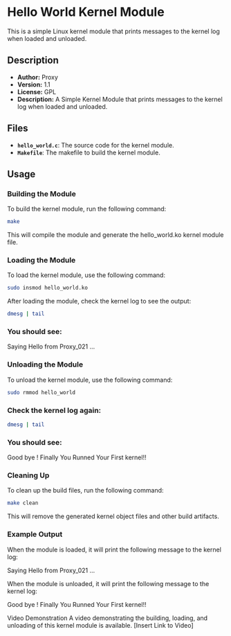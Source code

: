 # Hello World Kernel Module

This is a simple Linux kernel module that prints messages to the kernel log when loaded and unloaded.

## Description

- **Author:** Proxy
- **Version:** 1.1
- **License:** GPL
- **Description:** A Simple Kernel Module that prints messages to the kernel log when loaded and unloaded.

## Files

- **`hello_world.c`**: The source code for the kernel module.
- **`Makefile`**: The makefile to build the kernel module.

## Usage

### Building the Module
To build the kernel module, run the following command:

```sh
make
```
This will compile the module and generate the hello_world.ko kernel module file.

### Loading the Module
To load the kernel module, use the following command:

```sh
sudo insmod hello_world.ko
```
After loading the module, check the kernel log to see the output:

```sh
dmesg | tail
```
### You should see:
Saying Hello from Proxy_021 ...

### Unloading the Module
To unload the kernel module, use the following command:

```sh
sudo rmmod hello_world
```
### Check the kernel log again:

```sh
dmesg | tail
```

### You should see:
Good bye ! Finally You Runned Your First kernel!!

### Cleaning Up
To clean up the build files, run the following command:

```sh
make clean
```
This will remove the generated kernel object files and other build artifacts.

### Example Output
When the module is loaded, it will print the following message to the kernel log:

Saying Hello from Proxy_021 ...

When the module is unloaded, it will print the following message to the kernel log:

Good bye ! Finally You Runned Your First kernel!!

Video Demonstration
A video demonstrating the building, loading, and unloading of this kernel module is available. [Insert Link to Video]
